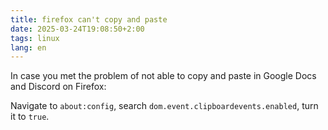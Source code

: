 ```yaml
---
title: firefox can't copy and paste
date: 2025-03-24T19:08:50+2:00
tags: linux
lang: en
---
```


In case you met the problem of not able to copy and paste in Google Docs and Discord on Firefox:

Navigate to `about:config`, search `dom.event.clipboardevents.enabled`, turn it to `true`.

